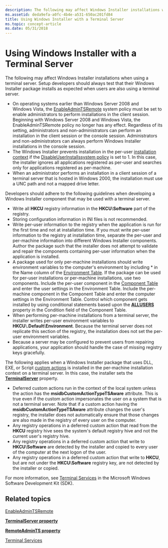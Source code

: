 ```yaml
---
description: The following may affect Windows Installer installations when using a terminal server. Setup developers should always test that their Windows Installer package installs as expected when users are also using a terminal server.
ms.assetid: deda9efa-a0fc-4b4e-a531-650ac201fd84
title: Using Windows Installer with a Terminal Server
ms.topic: concept-article
ms.date: 05/31/2018
---
```


# Using Windows Installer with a Terminal Server

The following may affect Windows Installer installations when using a terminal server. Setup developers should always test that their Windows Installer package installs as expected when users are also using a terminal server.

-   On operating systems earlier than Windows Server 2008 and Windows Vista, the [EnableAdminTSRemote](enableadmintsremote.md) system policy must be set to enable administrators to perform installations in the client session. Beginning with Windows Server 2008 and Windows Vista, the EnableAdminTSRemote policy no longer has any effect. Regardless of its setting, administrators and non-administrators can perform an installation in the client session or the console session. Administrators and non-administrators can always perform Windows Installer installations in the console session.
-   The Windows Installer prevents installation in the per-user [installation context](installation-context.md) if the [DisableUserInstalls](disableuserinstalls.md)[system policy](system-policy.md) is set to 1. In this case, the installer ignores all applications registered as per-user and searches only for applications registered as per-machine.
-   When an administrator performs an installation in a client session of a terminal server that is hosted in Windows 2000, the installation must use a UNC path and not a mapped drive letter.

Developers should adhere to the following guidelines when developing a Windows Installer component that may be used with a terminal server.

-   Write all **HKCU** registry information in the **HKCU**\\**Software** part of the registry.
-   Storing configuration information in INI files is not recommended.
-   Write per-user information to the registry when the application is run for the first time and not at installation time. If you must write per-user information to the registry at installation time, separate the per-user and per-machine information into different Windows Installer components. Author the package such that the installer does not attempt to validate and repair the components containing per-user information when the application is installed.
-   A package used for only per-machine installations should write environment variables to the computer's environment by including \* in the Name column of the [Environment Table](environment-table.md). If the package can be used for per-user installations or per-machine installations, use two components. Include the per-user component in the [Component Table](condition-table.md) and enter the user settings in the Environment Table. Include the per-machine component in the Component Table and enter the computer settings in the Environment Table. Control which component gets installed by using conditional statements based upon the [**ALLUSERS**](allusers.md) property in the Condition field of the Component Table.
-   When performing per-machine installations from a terminal server, the installer writes per-user environment variables to **HKCU**\\**.Default**\\**Environment**. Because the terminal server does not replicate this section of the registry, the installation does not set the per-user environment variables.
-   Because a server may be configured to prevent users from repairing applications, your application should handle the case of missing registry keys gracefully.

The following applies when a Windows Installer package that uses DLL, EXE, or Script [custom actions](custom-actions.md) is installed in the per-machine installation context on a terminal server. In this case, the installer sets the [**TerminalServer**](terminalserver.md) property.

-   Deferred custom actions run in the context of the local system unless the action has the **msidbCustomActionTypeTSAware** attribute. This is true even if the custom action impersonates the user on a system that is not a terminal server. Note that if a custom action having the **msidbCustomActionTypeTSAware** attribute changes the user's registry, the installer does not automatically ensure that those changes are also made in the registry of every user on the computer.
-   Any registry operations in a deferred custom action that read from the **HKCU** registry hive sees the system's default registry hive and not the current user's registry hive.
-   Any registry operations in a deferred custom action that write to **HKCU**\\**Software** are detected by the installer and copied to every user of the computer at the next logon of the user.
-   Any registry operations in a deferred custom action that write to **HKCU**, but are not under the **HKCU**\\**Software** registry key, are not detected by the installer or copied.

For more information, see [Terminal Services](../termserv/terminal-services-portal.md) in the Microsoft Windows Software Development Kit (SDK).

## Related topics

<dl> <dt>

[EnableAdminTSRemote](enableadmintsremote.md)
</dt> <dt>

[**TerminalServer property**](terminalserver.md)
</dt> <dt>

[**RemoteAdminTS property**](remoteadmints.md)
</dt> <dt>

[Terminal Services](../termserv/terminal-services-portal.md)
</dt> </dl>

 

 
